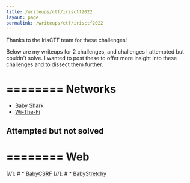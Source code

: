 ```yaml
---
title: /writeups/ctf/irisctf2022
layout: page
permalink: /writeups/ctf/irisctf2022
---
```


Thanks to the IrisCTF team for these challenges!

Below are my writeups for 2 challenges, and challenges I attempted but couldn't solve. I wanted to post these to offer more insight into these challenges and to dissect them further.


========
Networks
========

* [Baby Shark](/writeups/ctf/irisctf2022/babyshark)
* [Wi-The-Fi](/writeups/ctf/irisctf2022/wi-the-fi)

## Attempted but not solved

========
Web
========

[//]: # * [BabyCSRF](/writeups/ctf/irisctf2022/babycsrf)
[//]: # * [BabyStretchy](/writeups/ctf/irisctf2022/babystretchy)
